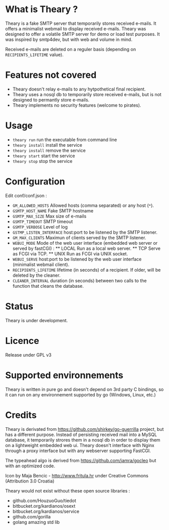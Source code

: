 # What is Theary ?

Theary is a fake SMTP server that temporarily stores received e-mails. It offers a minimalist webmail to display received e-mails. Theary was designed to offer a volatile SMTP server for demo or load test purposes. It was inspired by smtp4dev, but with web and volume in mind.

Received e-mails are deleted on a reguler basis (depending on ```RECIPIENTS_LIFETIME``` value).

# Features not covered

* Theary doesn't relay e-mails to any hytpothetical final recipient.
* Theary uses a nosql db to temporarily store received e-mails, but is not designed to permantly store e-mails.
* Theary implements no security features (welcome to pirates).

# Usage

* ```theary run``` run the executable from command line
* ```theary install``` install the service
* ```theary install``` remove the service
* ```theary start``` start the service
* ```theary stop``` stop the service

# Configuration

Edit conf/conf.json :

* ```GM_ALLOWED_HOSTS``` Allowed hosts (comma separated) or any host (```*```).
* ```GSMTP_HOST_NAME``` Fake SMTP hostname
* ```GSMTP_MAX_SIZE``` Max size of e-mails
* ```GSMTP_TIMEOUT``` SMTP timeout
* ```GSMTP_VERBOSE``` Level of log
* ```GSTMP_LISTEN_INTERFACE``` host:port to be listened by the SMTP listener.
* ```GM_MAX_CLIENTS``` Maximun of clients served by the SMTP listener.
* ```WEBUI_MODE``` Mode of the web user interface (embedded web server or served by fastCGI) :
** LOCAL Run as a local web server.
** TCP Serve as FCGI via TCP.
** UNIX Run as FCGI via UNIX socket.
* ```WEBUI_SERVE``` host:port to be listened by the web user interface (minimalist webmail client).
* ```RECIPIENTS_LIFETIME``` lifetime (in seconds) of a recipient. If older, will be deleted by the cleaner.
* ```CLEANER_INTERVAL``` duration (in seconds) between two calls to the function that cleans the database.

# Status

Theary is under development.

# Licence

Release under GPL v3

# Supported environnements

Theary is written in pure go and doesn't depend on 3rd party C bindings, so it can run on any environnement supported by go (Windows, Linux, etc.)

# Credits

Theary is derivated from https://github.com/shirkey/go-guerrilla project, but has a different purpose. Instead of persisting received mail into a MySQL database, it temporarily strores them in a nosql db in order to display them on a lightweight embedded web ui. Theary doesn't interface with Nginx through a proxy interface but with any webserver supporting FastCGI.

The typeahead algo is derived from https://github.com/jamra/gocleo but with an optimized code.

Icon by Maja Bencic - http://www.fritula.hr under Creative Commons (Attribution 3.0 Croatia)

Theary would not exist without these open source libraries :
* github.com/HouzuoGuo/tiedot
* bitbucket.org/kardianos/osext
* bitbucket.org/kardianos/service
* github.com/gorilla
* golang amazing std lib
